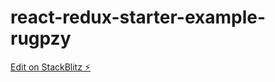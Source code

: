 # react-redux-starter-example-rugpzy

[Edit on StackBlitz ⚡️](https://stackblitz.com/edit/react-redux-starter-example-rugpzy)